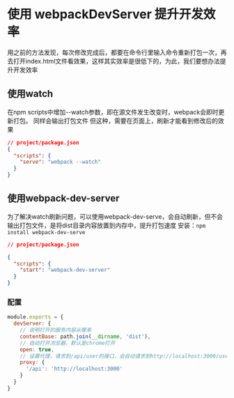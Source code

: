 # 使用 webpackDevServer 提升开发效率
用之前的方法发现，每次修改完成后，都要在命令行里输入命令重新打包一次，再去打开index.html文件看效果，这样其实效率是很低下的，为此，我们要想办法提升开发效率  

## 使用watch
在npm scripts中增加--watch参数，即在源文件发生改变时，webpack会即时更新打包。 同样会输出打包文件 
但这种，需要在页面上，刷新才能看到修改后的效果
```json
// project/package.json
{
  "scripts": {
    "serve": "webpack --watch"
  }
}
```

## 使用webpack-dev-server
为了解决watch刷新问题，可以使用webpack-dev-serve，会自动刷新，但不会输出打包文件，是将dist目录内容放置到内存中，提升打包速度
安装：`npm install webpack-dev-serve`  
```json
// project/package.json

{
  "scripts": {
    "start": "webpack-dev-server"
  }
}
```

### 配置
```js
module.exports = {
  devServer: {
    // 说明打开的服务内容从哪来
    contentBase: path.join(__dirname, 'dist'),
    // 自动打开浏览器，默认是chrome打开
    open: true,
    // 设置代理，请求到/api/user的接口，会自动请求到http://localhost:3000/user
    proxy: {
      '/api': 'http://localhost:3000'
    }
  }
}
```